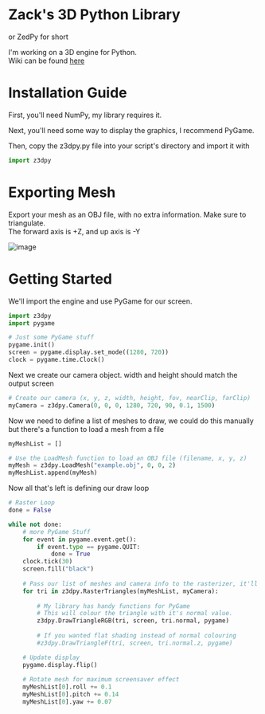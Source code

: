 # Zack's 3D Python Library
or ZedPy for short

I'm working on a 3D engine for Python. <br>
Wiki can be found <a href="https://github.com/ZackWilde27/pythonRasterizer/wiki">here</a>

# Installation Guide

First, you'll need NumPy, my library requires it.

Next, you'll need some way to display the graphics, I recommend PyGame.

Then, copy the z3dpy.py file into your script's directory and import it with
```python
import z3dpy
```

# Exporting Mesh

Export your mesh as an OBJ file, with no extra information. Make sure to triangulate.
<br>
The forward axis is +Z, and up axis is -Y

![image](https://user-images.githubusercontent.com/115175938/235002154-62bb03ad-13f3-4084-b410-aa0074553865.png)


# Getting Started
We'll import the engine and use PyGame for our screen.

```python
import z3dpy
import pygame

# Just some PyGame stuff
pygame.init()
screen = pygame.display.set_mode((1280, 720))
clock = pygame.time.Clock()
```

Next we create our camera object. width and height should match the output screen

```python
# Create our camera (x, y, z, width, height, fov, nearClip, farClip)
myCamera = z3dpy.Camera(0, 0, 0, 1280, 720, 90, 0.1, 1500)
```

Now we need to define a list of meshes to draw, we could do this manually but there's a function to load a mesh from a file
```python
myMeshList = []

# Use the LoadMesh function to load an OBJ file (filename, x, y, z)
myMesh = z3dpy.LoadMesh("example.obj", 0, 0, 2)
myMeshList.append(myMesh)
```

Now all that's left is defining our draw loop

```python
# Raster Loop
done = False

while not done:
    # more PyGame Stuff
    for event in pygame.event.get():
        if event.type == pygame.QUIT:
            done = True    
    clock.tick(30)
    screen.fill("black")
    
    # Pass our list of meshes and camera info to the rasterizer, it'll return a sorted list of triangles to draw on our screen
    for tri in z3dpy.RasterTriangles(myMeshList, myCamera):
        
        # My library has handy functions for PyGame
        # This will colour the triangle with it's normal value.
        z3dpy.DrawTriangleRGB(tri, screen, tri.normal, pygame)
        
        # If you wanted flat shading instead of normal colouring
        #z3dpy.DrawTriangleF(tri, screen, tri.normal.z, pygame)

    # Update display
    pygame.display.flip()
    
    # Rotate mesh for maximum screensaver effect
    myMeshList[0].roll += 0.1
    myMeshList[0].pitch += 0.14
    myMeshList[0].yaw += 0.07
```
